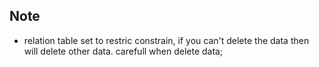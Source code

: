 ## Note
- relation table set to restric constrain, if you can't delete the data then will delete other data. carefull when delete data;